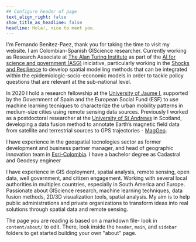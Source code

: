 ```yaml
---
## Configure header of page
text_align_right: false
show_title_as_headline: false
headline: Hola!, nice to meet you.
---
```


<!-- this is a subheadline -->

I'm Fernando Benítez-Paez, thank you for taking the time to visit my website. I am Colombian-Spanish GIScience researcher. Currently working as Research Associate at [The Alan Turing Institute](https://www.turing.ac.uk/) as part of the [AI for science and government (ASG)](https://www.turing.ac.uk/research/asg) iniciative, particularly working in the [Shocks and Resilience](https://www.turing.ac.uk/research/research-projects/shocks-and-resilience) to develop spatial modelling methods that can be integrated within the epidemiologic-socio-economic models in order to tackle policy questions that are relevant at the sub-national level. 

In 2020 I hold a research fellowship at the [University of Jaume I](https://www.uji.es/), supported by the Government of Spain and the European Social Fund (ESF) to use machine learning tecniques to characterize the urban mobility patterns in medium-size cities using remote sensing data sources. Previously I worked as a postdoctoral researcher at the [University of St Andrews](https://www.st-andrews.ac.uk/) in Scotland, developing a data fusion method to annotate Earth’s magnetic field data from satellite and terrestrial sources to GPS trajectories - [MagGeo](https://github.com/MagGeo/MagGeo-Annotation-Program).

I have experience in the geospatial tecnologies sector as former development and business partner manager, and head of geographic innovation team in [Esri-Colombia](https://esri.co/). I have a bachelor degree as Cadastral and Geodesy engineer

I have experience in GIS deployment, spatial analysis, remote sensing,  open data, well government, and citizen engagement. Working with several local authorities in multiples countries, especially in South America and Europe. Passionate about GIScience research, machine learning techniques, data fusion methods, 2D/3D visualization tools, spatial analysis. My aim is to help public administrations and private organizations to transform ideas into real solutions through spatial data and remote sensing.

The page you are reading is based on a markdown file- look in `content/about/` to edit. There, look inside the `header`, `main`, and `sidebar` folders to get started building your own "about" page.
